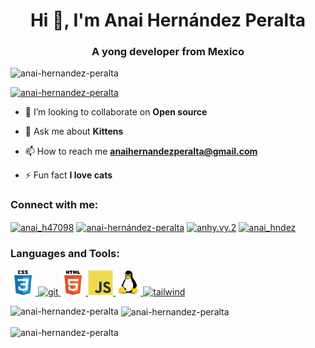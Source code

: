 <h1 align="center">Hi 👋, I'm Anai Hernández Peralta</h1>
<h3 align="center">A yong developer from Mexico</h3>

<p align="left"> <img src="https://komarev.com/ghpvc/?username=anai-hernandez-peralta&label=Profile%20views&color=0e75b6&style=flat" alt="anai-hernandez-peralta" /> </p>

<p align="left"> <a href="https://github.com/ryo-ma/github-profile-trophy"><img src="https://github-profile-trophy.vercel.app/?username=anai-hernandez-peralta" alt="anai-hernandez-peralta" /></a> </p>


- 👯 I’m looking to collaborate on **Open source**

- 💬 Ask me about **Kittens**

- 📫 How to reach me **anaihernandezperalta@gmail.com**

- ⚡ Fun fact **I love cats**

<h3 align="left">Connect with me:</h3>
<p align="left">
<a href="https://twitter.com/anai_h47098" target="blank"><img align="center" src="https://raw.githubusercontent.com/rahuldkjain/github-profile-readme-generator/master/src/images/icons/Social/twitter.svg" alt="anai_h47098" height="30" width="40" /></a>
<a href="https://linkedin.com/in/anai-hernández-peralta" target="blank"><img align="center" src="https://raw.githubusercontent.com/rahuldkjain/github-profile-readme-generator/master/src/images/icons/Social/linked-in-alt.svg" alt="anai-hernández-peralta" height="30" width="40" /></a>
<a href="https://instagram.com/anhy.vy.2" target="blank"><img align="center" src="https://raw.githubusercontent.com/rahuldkjain/github-profile-readme-generator/master/src/images/icons/Social/instagram.svg" alt="anhy.vy.2" height="30" width="40" /></a>
<a href="https://discord.gg/anai_hndez" target="blank"><img align="center" src="https://raw.githubusercontent.com/rahuldkjain/github-profile-readme-generator/master/src/images/icons/Social/discord.svg" alt="anai_hndez" height="30" width="40" /></a>
</p>

<h3 align="left">Languages and Tools:</h3>
<p align="left"> <a href="https://www.w3schools.com/css/" target="_blank" rel="noreferrer"> <img src="https://raw.githubusercontent.com/devicons/devicon/master/icons/css3/css3-original-wordmark.svg" alt="css3" width="40" height="40"/> </a> <a href="https://git-scm.com/" target="_blank" rel="noreferrer"> <img src="https://www.vectorlogo.zone/logos/git-scm/git-scm-icon.svg" alt="git" width="40" height="40"/> </a> <a href="https://www.w3.org/html/" target="_blank" rel="noreferrer"> <img src="https://raw.githubusercontent.com/devicons/devicon/master/icons/html5/html5-original-wordmark.svg" alt="html5" width="40" height="40"/> </a> <a href="https://developer.mozilla.org/en-US/docs/Web/JavaScript" target="_blank" rel="noreferrer"> <img src="https://raw.githubusercontent.com/devicons/devicon/master/icons/javascript/javascript-original.svg" alt="javascript" width="40" height="40"/> </a> <a href="https://www.linux.org/" target="_blank" rel="noreferrer"> <img src="https://raw.githubusercontent.com/devicons/devicon/master/icons/linux/linux-original.svg" alt="linux" width="40" height="40"/> </a> <a href="https://tailwindcss.com/" target="_blank" rel="noreferrer"> <img src="https://www.vectorlogo.zone/logos/tailwindcss/tailwindcss-icon.svg" alt="tailwind" width="40" height="40"/> </a> </p>

<p><img align="left" src="https://github-readme-stats.vercel.app/api/top-langs?username=anai-hernandez-peralta&show_icons=true&locale=en&layout=compact" alt="anai-hernandez-peralta" /></p>

<p>&nbsp;<img align="center" src="https://github-readme-stats.vercel.app/api?username=anai-hernandez-peralta&show_icons=true&locale=en" alt="anai-hernandez-peralta" /></p>

<p><img align="center" src="https://github-readme-streak-stats.herokuapp.com/?user=anai-hernandez-peralta&" alt="anai-hernandez-peralta" /></p>
